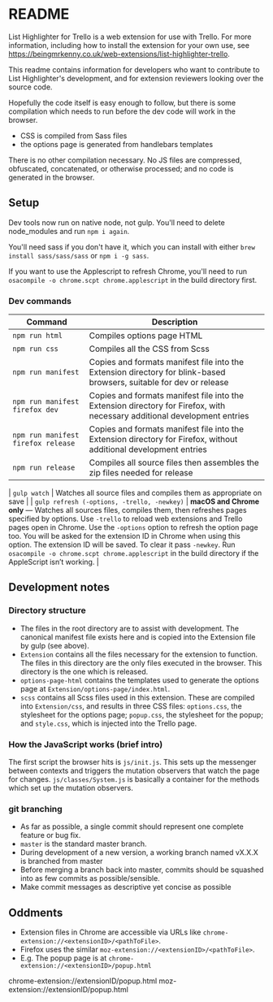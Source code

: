 # README

List Highlighter for Trello is a web extension for use with Trello. For more information, including how to install the extension for your own use, see <https://beingmrkenny.co.uk/web-extensions/list-highlighter-trello>.

This readme contains information for developers who want to contribute to List Highlighter's development, and for extension reviewers looking over the source code.

Hopefully the code itself is easy enough to follow, but there is some compilation which needs to run before the dev code will work in the browser.

- CSS is compiled from Sass files
- the options page is generated from handlebars templates

There is no other compilation necessary. No JS files are compressed, obfuscated, concatenated, or otherwise processed; and no code is generated in the browser.

## Setup

Dev tools now run on native node, not gulp. You'll need to delete node_modules and run `npm i again`.

You'll need sass if you don't have it, which you can install with either `brew install sass/sass/sass` or `npm i -g sass`.

If you want to use the Applescript to refresh Chrome, you'll need to run `osacompile -o chrome.scpt chrome.applescript` in the build directory first.

### Dev commands

| Command | Description |
|---------|-------------|
| `npm run html` | Compiles options page HTML |
| `npm run css` | Compiles all the CSS from Scss |
| `npm run manifest` | Copies and formats manifest file into the Extension directory for blink-based browsers, suitable for dev or release |
| `npm run manifest firefox dev` | Copies and formats manifest file into the Extension directory for Firefox, with necessary additional development entries |
| `npm run manifest firefox release` | Copies and formats manifest file into the Extension directory for Firefox, without additional development entries |
| `npm run release` | Compiles all source files then assembles the zip files needed for release |

| `gulp watch` | Watches all source files and compiles them as appropriate on save |
| `gulp refresh (-options, -trello, -newkey)` | **macOS and Chrome only** — Watches all sources files, compiles them, then refreshes pages specified by options. Use `-trello` to reload web extensions and Trello pages open in Chrome. Use the `-options` option to refresh the option page too. You will be asked for the extension ID in Chrome when using this option. The extension ID will be saved. To clear it pass `-newkey`. Run `osacompile -o chrome.scpt chrome.applescript` in the build directory if the AppleScript isn’t working. |


## Development notes

### Directory structure

- The files in the root directory are to assist with development. The canonical manifest file exists here and is copied into the Extension file by gulp (see above).
- `Extension` contains all the files necessary for the extension to function. The files in this directory are the only files executed in the browser. This directory is the one which is released.
- `options-page-html` contains the templates used to generate the options page at `Extension/options-page/index.html`.
- `scss` contains all Scss files used in this extension. These are compiled into `Extension/css`, and results in three CSS files: `options.css`, the stylesheet for the options page; `popup.css`, the stylesheet for the popup; and `style.css`, which is injected into the Trello page.

### How the JavaScript works (brief intro)

The first script the browser hits is `js/init.js`. This sets up the messenger between contexts and triggers the mutation observers that watch the page for changes. `js/classes/System.js` is basically a container for the methods which set up the mutation observers.

### git branching

- As far as possible, a single commit should represent one complete feature or bug fix.
- `master` is the standard master branch.
- During development of a new version, a working branch named vX.X.X is branched from master
- Before merging a branch back into master, commits should be squashed into as few commits as possible/sensible.
- Make commit messages as descriptive yet concise as possible

## Oddments

- Extension files in Chrome are accessible via URLs like `chrome-extension://<extensionID>/<pathToFile>`.
- Firefox uses the similar `moz-extension://<extensionID>/<pathToFile>`.
- E.g. The popup page is at `chrome-extension://<extensionID>/popup.html`

chrome-extension://extensionID/popup.html
moz-extension://extensionID/popup.html
